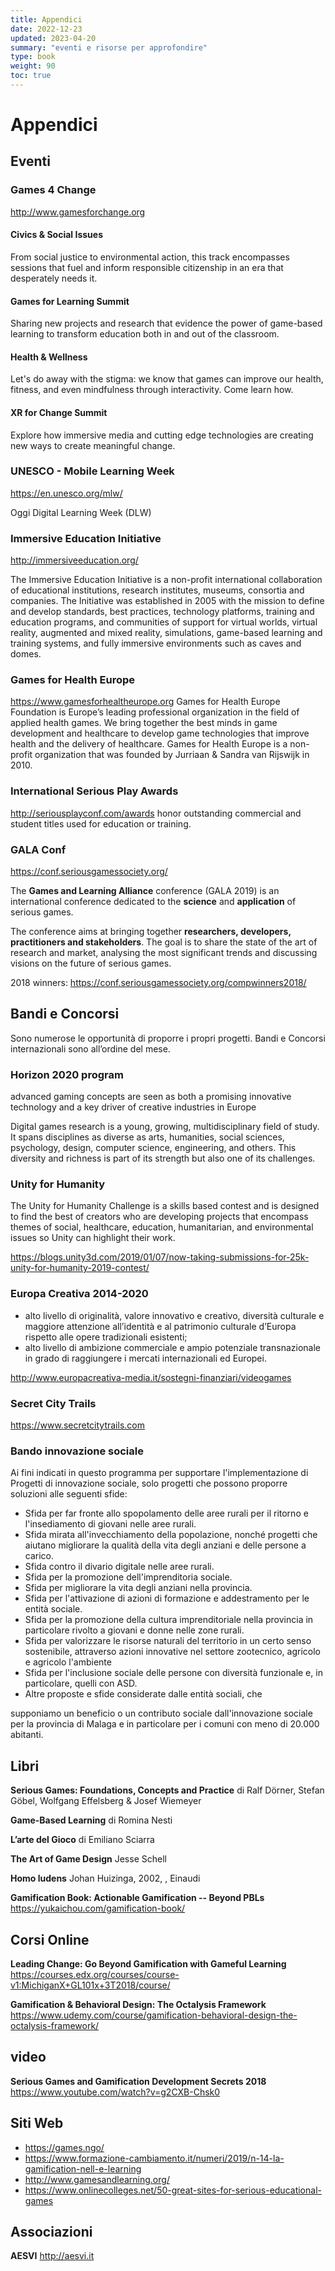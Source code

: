 ```yaml
---
title: Appendici
date: 2022-12-23
updated: 2023-04-20
summary: "eventi e risorse per approfondire"
type: book
weight: 90
toc: true
---
```


# Appendici

## Eventi

### Games 4 Change
<http://www.gamesforchange.org>

#### Civics & Social Issues
From social justice to environmental action, this track encompasses sessions that fuel and inform responsible citizenship in an era that desperately needs it.

#### Games for Learning Summit
Sharing new projects and research that evidence the power of game-based learning to transform education both in and out of the classroom.

#### Health & Wellness
Let's do away with the stigma: we know that games can improve our health, fitness, and even mindfulness through interactivity. Come learn how.

#### XR for Change Summit
Explore how immersive media and cutting edge technologies are creating new ways to create meaningful change.

### UNESCO - Mobile Learning Week
<https://en.unesco.org/mlw/>

Oggi Digital Learning Week (DLW)

### Immersive Education Initiative
<http://immersiveeducation.org/>

The Immersive Education Initiative is a non-profit international collaboration of educational institutions, research institutes, museums, consortia and companies. The Initiative was established in 2005 with the mission to define and develop standards, best practices, technology platforms, training and education programs, and communities of support for virtual worlds, virtual reality, augmented and mixed reality, simulations, game-based learning and training systems, and fully immersive environments such as caves and domes. 

### Games for Health Europe
<https://www.gamesforhealtheurope.org>
Games for Health Europe Foundation is Europe’s leading professional organization in the field of applied health games. We bring together the best minds in game development and healthcare to develop game technologies that improve health and the delivery of healthcare. Games for Health Europe is a non-profit organization that was founded by Jurriaan & Sandra van Rijswijk in 2010.


### International Serious Play Awards
<http://seriousplayconf.com/awards>
honor outstanding commercial and student titles used for education or training. 

### GALA Conf
<https://conf.seriousgamessociety.org/>

The **Games and Learning Alliance** conference (GALA 2019) is an international conference dedicated to the **science** and **application** of serious games.

The conference aims at bringing together **researchers, developers, practitioners and stakeholders**. The goal is to share the state of the art of research and market, analysing the most significant trends and discussing visions on the future of serious games.

2018 winners: <https://conf.seriousgamessociety.org/compwinners2018/>

## Bandi e Concorsi
Sono numerose le opportunità di proporre i propri progetti.
Bandi e Concorsi internazionali sono all’ordine del mese.

### Horizon 2020 program

advanced gaming concepts are seen as both a promising innovative technology and a key driver of creative industries in Europe

Digital games research is a young, growing, multidisciplinary field of study. It spans disciplines as diverse as arts, humanities, social sciences, psychology, design, computer science, engineering, and others. This diversity and richness is part of its strength but also one of its challenges.

### Unity for Humanity
The Unity for Humanity Challenge is a skills based contest and is designed to find the best of creators who are developing projects that encompass themes of social, healthcare, education, humanitarian, and environmental issues so Unity can highlight their work.

<https://blogs.unity3d.com/2019/01/07/now-taking-submissions-for-25k-unity-for-humanity-2019-contest/>

### Europa Creativa 2014-2020
- alto livello di originalità, valore innovativo e creativo, diversità culturale e maggiore attenzione all’identità e al patrimonio culturale d’Europa rispetto alle opere tradizionali esistenti;
- alto livello di ambizione commerciale e ampio potenziale transnazionale in grado di raggiungere i mercati internazionali ed Europei.

<http://www.europacreativa-media.it/sostegni-finanziari/videogames>

### Secret City Trails
<https://www.secretcitytrails.com>

### Bando innovazione sociale
Ai fini indicati in questo programma per supportare l'implementazione di Progetti di innovazione sociale, solo progetti che possono proporre soluzioni alle seguenti sfide:

- Sfida per far fronte allo spopolamento delle aree rurali per il ritorno e l'insediamento di giovani nelle aree rurali.
- Sfida mirata all'invecchiamento della popolazione, nonché progetti che aiutano migliorare la qualità della vita degli anziani e delle persone a carico.
- Sfida contro il divario digitale nelle aree rurali.
- Sfida per la promozione dell'imprenditoria sociale.
- Sfida per migliorare la vita degli anziani nella provincia.
- Sfida per l'attivazione di azioni di formazione e addestramento per le entità sociale.
- Sfida per la promozione della cultura imprenditoriale nella provincia in particolare rivolto a giovani e donne nelle zone rurali.
- Sfida per valorizzare le risorse naturali del territorio in un certo senso sostenibile, attraverso azioni innovative nel settore zootecnico, agricolo e agricolo l'ambiente
- Sfida per l'inclusione sociale delle persone con diversità funzionale e, in particolare, quelli con ASD.
- Altre proposte e sfide considerate dalle entità sociali, che

supponiamo un beneficio o un contributo sociale dall'innovazione sociale per la provincia di Malaga e in particolare per i comuni con meno di 20.000 abitanti.

## Libri

**Serious Games: Foundations, Concepts and Practice**
di Ralf Dörner, Stefan Göbel, Wolfgang Effelsberg & Josef Wiemeyer

**Game-Based Learning**
di Romina Nesti

**L’arte del Gioco**
di Emiliano Sciarra

**The Art of Game Design**
Jesse Schell

**Homo ludens**
Johan Huizinga, 2002, , Einaudi

**Gamification Book: Actionable Gamification -- Beyond PBLs**
<https://yukaichou.com/gamification-book/>

## Corsi Online

**Leading Change: Go Beyond Gamification with Gameful Learning**
<https://courses.edx.org/courses/course-v1:MichiganX+GL101x+3T2018/course/>

**Gamification & Behavioral Design: The Octalysis Framework** 
<https://www.udemy.com/course/gamification-behavioral-design-the-octalysis-framework/>

## video

**Serious Games and Gamification Development Secrets 2018**
<https://www.youtube.com/watch?v=g2CXB-Chsk0>

## Siti Web

- <https://games.ngo/>
- <https://www.formazione-cambiamento.it/numeri/2019/n-14-la-gamification-nell-e-learning>
- <http://www.gamesandlearning.org/>
- <https://www.onlinecolleges.net/50-great-sites-for-serious-educational-games>

## Associazioni

**AESVI**
<http://aesvi.it>


